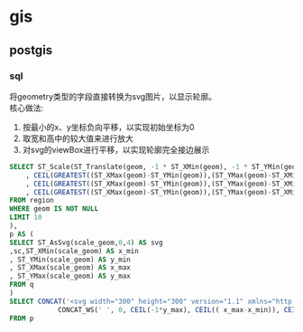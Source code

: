 # gis
## postgis
### sql
将geometry类型的字段直接转换为svg图片，以显示轮廓。  
核心做法:
1. 按最小的x、y坐标负向平移，以实现初始坐标为0
2. 取宽和高中的较大值来进行放大
3. 对svg的viewBox进行平移，以实现轮廓完全接边展示
 
```sql 
SELECT ST_Scale(ST_Translate(geom, -1 * ST_XMin(geom), -1 * ST_YMin(geom))
	, CEIL(GREATEST((ST_XMax(geom)-ST_YMin(geom)),(ST_YMax(geom)-ST_XMin(geom))))
	, CEIL(GREATEST((ST_XMax(geom)-ST_YMin(geom)),(ST_YMax(geom)-ST_XMin(geom))))) AS scale_geom
	, CEIL(GREATEST((ST_XMax(geom)-ST_YMin(geom)),(ST_YMax(geom)-ST_XMin(geom)))) AS sc
FROM region
WHERE geom IS NOT NULL
LIMIT 10
),
p AS (
SELECT ST_AsSvg(scale_geom,0,4) AS svg
,sc,ST_XMin(scale_geom) AS x_min
, ST_YMin(scale_geom) AS y_min
, ST_XMax(scale_geom) AS x_max
, ST_YMax(scale_geom) AS y_max
FROM q
)
SELECT CONCAT('<svg width="300" height="300" version="1.1" xmlns="http://www.w3.org/2000/svg" viewBox="',
            CONCAT_WS(' ', 0, CEIL(-1*y_max), CEIL(( x_max-x_min)), CEIL(( y_max-y_min)) ), '"> <path d="', svg, '"></path></svg>') AS "svg"
FROM p 
```
